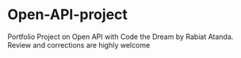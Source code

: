 # Open-API-project
Portfolio Project on Open API with Code the Dream by Rabiat Atanda. Review and corrections are highly welcome
